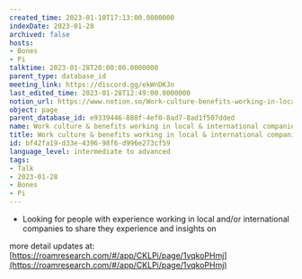 ```yaml
---
created_time: 2023-01-10T17:13:00.0000000
indexDate: 2023-01-28
archived: false
hosts:
- Bones
- Pi
talktime: 2023-01-28T20:00:00.0000000
parent_type: database_id
meeting_link: https://discord.gg/ekWnDKJn
last_edited_time: 2023-01-28T12:49:00.0000000
notion_url: https://www.notion.so/Work-culture-benefits-working-in-local-international-companies-bf42fa19d33e439698f6d996e273cf59
object: page
parent_database_id: e9339446-880f-4ef0-8ad7-8ad1f507dded
name: Work culture & benefits working in local & international companies
title: Work culture & benefits working in local & international companies
id: bf42fa19-d33e-4396-98f6-d996e273cf59
language_level: intermediate to advanced
tags:
- Talk
- 2023-01-28
- Bones
- Pi
---
```


   - Looking for people with experience working in local and/or international companies to share they experience and insights on

more detail updates at:
[https://roamresearch.com/#/app/CKLPi/page/1vqkoPHmj](https://roamresearch.com/#/app/CKLPi/page/1vqkoPHmj)

























